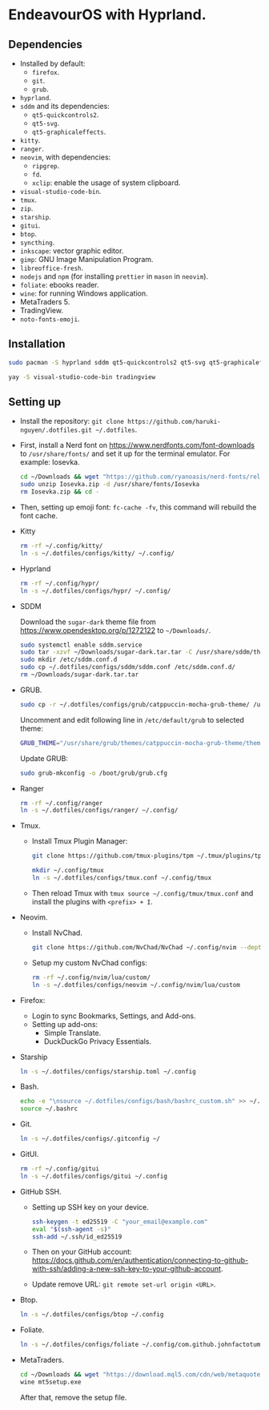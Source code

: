 # EndeavourOS with Hyprland.

## Dependencies

- Installed by default:
  - `firefox`.
  - `git`.
  - `grub`.
- `hyprland`.
- `sddm` and its dependencies:
  - `qt5-quickcontrols2`.
  - `qt5-svg`.
  - `qt5-graphicaleffects`.
- `kitty`.
- `ranger`.
- `neovim`, with dependencies:
  - `ripgrep`.
  - `fd`.
  - `xclip`: enable the usage of system clipboard.
- `visual-studio-code-bin`.
- `tmux`.
- `zip`.
- `starship`.
- `gitui`.
- `btop`.
- `syncthing`.
- `inkscape`: vector graphic editor.
- `gimp`: GNU Image Manipulation Program.
- `libreoffice-fresh`.
- `nodejs` and `npm` (for installing `prettier` in `mason` in `neovim`).
- `foliate`: ebooks reader.
- `wine`: for running Windows application.
- MetaTraders 5.
- TradingView.
- `noto-fonts-emoji`.

## Installation

```bash
sudo pacman -S hyprland sddm qt5-quickcontrols2 qt5-svg qt5-graphicaleffects kitty ranger neovim ripgrep fd xclip tmux zip starship gitui btop syncthing inkscape gimp libreoffice-fresh nodejs npm foliate wine noto-fonts-emoji
```

```bash
yay -S visual-studio-code-bin tradingview
```

## Setting up

- Install the repository: `git clone https://github.com/haruki-nguyen/.dotfiles.git ~/.dotfiles`.

- First, install a Nerd font on <https://www.nerdfonts.com/font-downloads> to `/usr/share/fonts/` and set it up for the terminal emulator. For example: Iosevka.

  ```bash
  cd ~/Downloads && wget "https://github.com/ryanoasis/nerd-fonts/releases/download/v3.0.2/Iosevka.zip" -O Iosevka.zip
  sudo unzip Iosevka.zip -d /usr/share/fonts/Iosevka
  rm Iosevka.zip && cd -
  ```

- Then, setting up emoji font: `fc-cache -fv`, this command will rebuild the font cache.

- Kitty

  ```bash
  rm -rf ~/.config/kitty/
  ln -s ~/.dotfiles/configs/kitty/ ~/.config/
  ```

- Hyprland

  ```bash
  rm -rf ~/.config/hypr/
  ln -s ~/.dotfiles/configs/hypr/ ~/.config/
  ```

- SDDM

  Download the `sugar-dark` theme file from <https://www.opendesktop.org/p/1272122> to `~/Downloads/`.

  ```bash
  sudo systemctl enable sddm.service
  sudo tar -xzvf ~/Downloads/sugar-dark.tar.tar -C /usr/share/sddm/themes
  sudo mkdir /etc/sddm.conf.d
  sudo cp ~/.dotfiles/configs/sddm/sddm.conf /etc/sddm.conf.d/
  rm ~/Downloads/sugar-dark.tar.tar
  ```

- GRUB.

  ```bash
  sudo cp -r ~/.dotfiles/configs/grub/catppuccin-mocha-grub-theme/ /usr/share/grub/themes/
  ```

  Uncomment and edit following line in `/etc/default/grub` to selected theme:

  ```bash
  GRUB_THEME="/usr/share/grub/themes/catppuccin-mocha-grub-theme/theme.txt"
  ```

  Update GRUB:

  ```bash
  sudo grub-mkconfig -o /boot/grub/grub.cfg
  ```

- Ranger

  ```bash
  rm -rf ~/.config/ranger
  ln -s ~/.dotfiles/configs/ranger/ ~/.config/
  ```

- Tmux.

  - Install Tmux Plugin Manager:

    ```bash
    git clone https://github.com/tmux-plugins/tpm ~/.tmux/plugins/tpm
    ```

    ```bash
    mkdir ~/.config/tmux
    ln -s ~/.dotfiles/configs/tmux.conf ~/.config/tmux
    ```

  - Then reload Tmux with `tmux source ~/.config/tmux/tmux.conf` and install the plugins with `<prefix> + I`.

- Neovim.

  - Install NvChad.

    ```bash
    git clone https://github.com/NvChad/NvChad ~/.config/nvim --depth 1 && nvim
    ```

  - Setup my custom NvChad configs:

    ```bash
    rm -rf ~/.config/nvim/lua/custom/
    ln -s ~/.dotfiles/configs/neovim ~/.config/nvim/lua/custom
    ```

- Firefox:

  - Login to sync Bookmarks, Settings, and Add-ons.
  - Setting up add-ons:
    - Simple Translate.
    - DuckDuckGo Privacy Essentials.

- Starship

  ```bash
  ln -s ~/.dotfiles/configs/starship.toml ~/.config
  ```

- Bash.

  ```bash
  echo -e "\nsource ~/.dotfiles/configs/bash/bashrc_custom.sh" >> ~/.bashrc
  source ~/.bashrc
  ```

- Git.

  ```bash
  ln -s ~/.dotfiles/configs/.gitconfig ~/
  ```

- GitUI.

  ```bash
  rm -rf ~/.config/gitui
  ln -s ~/.dotfiles/configs/gitui ~/.config
  ```

- GitHub SSH.

  - Setting up SSH key on your device.

    ```bash
    ssh-keygen -t ed25519 -C "your_email@example.com"
    eval "$(ssh-agent -s)"
    ssh-add ~/.ssh/id_ed25519
    ```

  - Then on your GitHub account: <https://docs.github.com/en/authentication/connecting-to-github-with-ssh/adding-a-new-ssh-key-to-your-github-account>.
  - Update remove URL: `git remote set-url origin <URL>`.

- Btop.

  ```bash
  ln -s ~/.dotfiles/configs/btop ~/.config
  ```

- Foliate.

  ```bash
  ln -s ~/.dotfiles/configs/foliate ~/.config/com.github.johnfactotum.Foliate
  ```

- MetaTraders.

  ```bash
  cd ~/Downloads && wget "https://download.mql5.com/cdn/web/metaquotes.software.corp/mt5/mt5setup.exe?utm_source=web.installer&utm_campaign=mql5.welcome.open" -O mt5setup.exe
  wine mt5setup.exe
  ```

  After that, remove the setup file.
